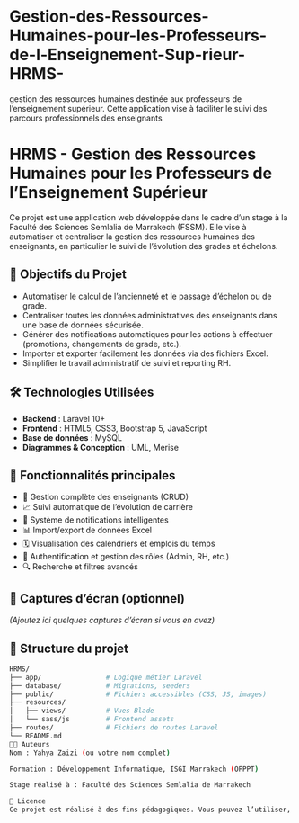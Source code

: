 # Gestion-des-Ressources-Humaines-pour-les-Professeurs-de-l-Enseignement-Sup-rieur-HRMS-
gestion des ressources humaines destinée aux professeurs de l’enseignement supérieur. Cette application vise à faciliter le suivi des parcours professionnels des enseignants
# HRMS - Gestion des Ressources Humaines pour les Professeurs de l’Enseignement Supérieur

Ce projet est une application web développée dans le cadre d’un stage à la Faculté des Sciences Semlalia de Marrakech (FSSM). Elle vise à automatiser et centraliser la gestion des ressources humaines des enseignants, en particulier le suivi de l’évolution des grades et échelons.

## 🎯 Objectifs du Projet

- Automatiser le calcul de l’ancienneté et le passage d’échelon ou de grade.
- Centraliser toutes les données administratives des enseignants dans une base de données sécurisée.
- Générer des notifications automatiques pour les actions à effectuer (promotions, changements de grade, etc.).
- Importer et exporter facilement les données via des fichiers Excel.
- Simplifier le travail administratif de suivi et reporting RH.

## 🛠️ Technologies Utilisées

- **Backend** : Laravel 10+
- **Frontend** : HTML5, CSS3, Bootstrap 5, JavaScript
- **Base de données** : MySQL
- **Diagrammes & Conception** : UML, Merise

## 🧩 Fonctionnalités principales

- 👤 Gestion complète des enseignants (CRUD)
- 📈 Suivi automatique de l’évolution de carrière
- 🔔 Système de notifications intelligentes
- 📊 Import/export de données Excel
- 🗓️ Visualisation des calendriers et emplois du temps
- 🔐 Authentification et gestion des rôles (Admin, RH, etc.)
- 🔍 Recherche et filtres avancés

## 📸 Captures d’écran (optionnel)

*(Ajoutez ici quelques captures d’écran si vous en avez)*

## 📁 Structure du projet

```bash
HRMS/
├── app/                # Logique métier Laravel
├── database/           # Migrations, seeders
├── public/             # Fichiers accessibles (CSS, JS, images)
├── resources/
│   ├── views/          # Vues Blade
│   └── sass/js         # Frontend assets
├── routes/             # Fichiers de routes Laravel
└── README.md
👨‍💻 Auteurs
Nom : Yahya Zaizi (ou votre nom complet)

Formation : Développement Informatique, ISGI Marrakech (OFPPT)

Stage réalisé à : Faculté des Sciences Semlalia de Marrakech

📄 Licence
Ce projet est réalisé à des fins pédagogiques. Vous pouvez l’utiliser, le modifier et le redistribuer librement.

